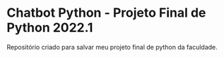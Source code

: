 # Chatbot Python - Projeto Final de Python 2022.1

Repositório criado para salvar meu projeto final de python da faculdade.
